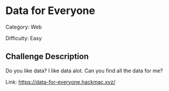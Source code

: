 # Data for Everyone

Category: Web

Difficulty: Easy

## Challenge Description

Do you like data? I like data alot. Can you find all the data for me?

Link: https://data-for-everyone.hackmac.xyz/
